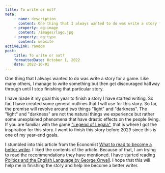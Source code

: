 ```yaml
---
title: To write or not?
meta:
    - name: description
      content: One thing that I always wanted to do was write a story for a game. Like many others, I manage to write something but then get discouraged halfway through until I stop finishing that particular story.
    - property: og:image
      content: /images/logo.jpg
    - property: og:type
      content: website
activeLink: random
post:
    title: To write or not?
    formattedDate: October 1, 2022
    date: 2022-10-01
---
```


<script setup>
import BlogPost from './.vitepress/theme/components/BlogPost.vue'
</script>

<BlogPost>
  <div>
One thing that I always wanted to do was write a story for a game. Like many others, I manage to write something but then get discouraged halfway through until I stop finishing that particular story.

I have made it my goal this year to finish a story I have started writing. So far, I have created some general outlines that I will use for this story. So far, the premise will revolve around two things "light" and "darkness". The "light" and "darkness" are not the natural things we experience but rather some unexplained phenomena that have drastic effects on the people living. If you are familiar with the game ["Legend of Legaia"](https://en.wikipedia.org/wiki/Legend_of_Legaia), that is where I got the inspiration for this story. I want to finish this story before 2023 since this is one of my year-end goals.

I stumbled into this article from the Economist [What to read to become a better writer](https://www.economist.com/the-economist-reads/2022/09/09/what-to-read-to-become-a-better-writer). I liked the contents of the article. Because of that, I am trying to read the recommendations they have mentioned. I have started reading [Politics and the English Language by George Orwell](https://www.orwell.ru/library/essays/politics/english/e_polit). I hope that this will help me in finishing the story and help me become a better writer.

  </div>
</BlogPost>

